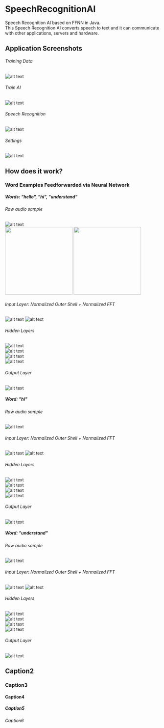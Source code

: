 # SpeechRecognitionAI
 Speech Recognition AI based on FFNN in Java.  
 This Speech Recognition AI converts speech to text and it can communicate with other applications, servers and hardware.  
  
  
## Application Screenshots
  
###### Training Data
![alt text](https://github.com/viktorvano/SpeechRecognitionAI/blob/master/Document%20Files/Screenshot%20of%20Training%20Data%20Layout.png?raw=true)  
  
###### Train AI
![alt text](https://github.com/viktorvano/SpeechRecognitionAI/blob/master/Document%20Files/Screenshot%20of%20Train%20AI%20Layout.png?raw=true)  
  
###### Speech Recognition
![alt text](https://github.com/viktorvano/SpeechRecognitionAI/blob/master/Document%20Files/Screenshot%20of%20Speech%20Recognition%20Layout.png?raw=true)  
  
###### Settings
![alt text](https://github.com/viktorvano/SpeechRecognitionAI/blob/master/Document%20Files/Screenshot%20of%20Settings%20Layout.png?raw=true)  
  
  
## How does it work?
  
### Word Examples Feedforwarded via Neural Network
  
##### Words: "hello", "hi", "understand"
  
###### Raw audio sample
![alt text](https://github.com/viktorvano/SpeechRecognitionAI/blob/master/Document%20Files/hello%20raw%20samples.png?raw=true)  
<img src="https://github.com/viktorvano/SpeechRecognitionAI/blob/master/Document%20Files/hello%20raw%20samples.png" width="220"/> <img src="https://github.com/viktorvano/SpeechRecognitionAI/blob/master/Document%20Files/hi%20raw%20samples.png" width="220"/>   
  
###### Input Layer: Normalized Outer Shell + Normalized FFT
![alt text](https://github.com/viktorvano/SpeechRecognitionAI/blob/master/Document%20Files/hello%20outher%20shell.png?raw=true) ![alt text](https://github.com/viktorvano/SpeechRecognitionAI/blob/master/Document%20Files/hello%20FFT.png?raw=true)  
  
###### Hidden Layers
![alt text](https://github.com/viktorvano/SpeechRecognitionAI/blob/master/Document%20Files/hello%20L1.png?raw=true)  
![alt text](https://github.com/viktorvano/SpeechRecognitionAI/blob/master/Document%20Files/hello%20L2.png?raw=true)  
![alt text](https://github.com/viktorvano/SpeechRecognitionAI/blob/master/Document%20Files/hello%20L3.png?raw=true)  
![alt text](https://github.com/viktorvano/SpeechRecognitionAI/blob/master/Document%20Files/hello%20L4.png?raw=true)  
  
###### Output Layer
![alt text](https://github.com/viktorvano/SpeechRecognitionAI/blob/master/Document%20Files/hello%20Output%20Layer.png?raw=true)  
  
  
##### Word: "hi"
  
###### Raw audio sample
![alt text](https://github.com/viktorvano/SpeechRecognitionAI/blob/master/Document%20Files/hello%20raw%20samples.png?raw=true)  
  
###### Input Layer: Normalized Outer Shell + Normalized FFT
![alt text](https://github.com/viktorvano/SpeechRecognitionAI/blob/master/Document%20Files/hello%20outher%20shell.png?raw=true) ![alt text](https://github.com/viktorvano/SpeechRecognitionAI/blob/master/Document%20Files/hello%20FFT.png?raw=true)  
  
###### Hidden Layers
![alt text](https://github.com/viktorvano/SpeechRecognitionAI/blob/master/Document%20Files/hello%20L1.png?raw=true)  
![alt text](https://github.com/viktorvano/SpeechRecognitionAI/blob/master/Document%20Files/hello%20L2.png?raw=true)  
![alt text](https://github.com/viktorvano/SpeechRecognitionAI/blob/master/Document%20Files/hello%20L3.png?raw=true)  
![alt text](https://github.com/viktorvano/SpeechRecognitionAI/blob/master/Document%20Files/hello%20L4.png?raw=true)  
  
###### Output Layer
![alt text](https://github.com/viktorvano/SpeechRecognitionAI/blob/master/Document%20Files/hello%20Output%20Layer.png?raw=true)  
  
  
##### Word: "understand"
  
###### Raw audio sample
![alt text](https://github.com/viktorvano/SpeechRecognitionAI/blob/master/Document%20Files/hello%20raw%20samples.png?raw=true)  
  
###### Input Layer: Normalized Outer Shell + Normalized FFT
![alt text](https://github.com/viktorvano/SpeechRecognitionAI/blob/master/Document%20Files/hello%20outher%20shell.png?raw=true) ![alt text](https://github.com/viktorvano/SpeechRecognitionAI/blob/master/Document%20Files/hello%20FFT.png?raw=true)  
  
###### Hidden Layers
![alt text](https://github.com/viktorvano/SpeechRecognitionAI/blob/master/Document%20Files/hello%20L1.png?raw=true)  
![alt text](https://github.com/viktorvano/SpeechRecognitionAI/blob/master/Document%20Files/hello%20L2.png?raw=true)  
![alt text](https://github.com/viktorvano/SpeechRecognitionAI/blob/master/Document%20Files/hello%20L3.png?raw=true)  
![alt text](https://github.com/viktorvano/SpeechRecognitionAI/blob/master/Document%20Files/hello%20L4.png?raw=true)  
  
###### Output Layer
![alt text](https://github.com/viktorvano/SpeechRecognitionAI/blob/master/Document%20Files/hello%20Output%20Layer.png?raw=true)  
  
  

  
## Caption2
### Caption3
#### Caption4
##### Caption5
###### Caption6
